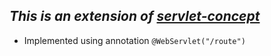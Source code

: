*This is an extension of [servlet-concept](https://github.com/techxtor/servlet-concept)*
---
 - Implemented using annotation
 `
 @WebServlet("/route")
 `
